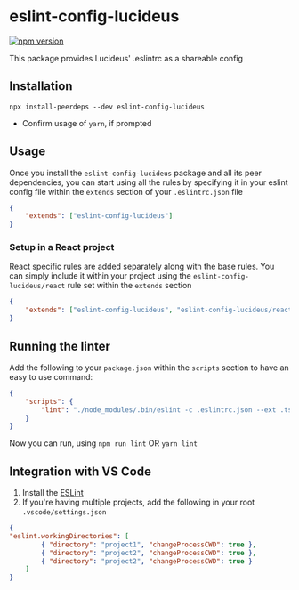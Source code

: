 # eslint-config-lucideus

[![npm version](https://badge.fury.io/js/eslint-config-lucideus.svg)](https://badge.fury.io/js/eslint-config-lucideus)

This package provides Lucideus' .eslintrc as a shareable config

## Installation

```shell
npx install-peerdeps --dev eslint-config-lucideus
```

- Confirm usage of `yarn`, if prompted

## Usage

Once you install the `eslint-config-lucideus` package and all its peer dependencies, you can start using all the rules by specifying it in your eslint config file within the `extends` section of your `.eslintrc.json` file

```json
{
    "extends": ["eslint-config-lucideus"]
}
```

### Setup in a React project

React specific rules are added separately along with the base rules. You can simply include it within your project using the `eslint-config-lucideus/react` rule set within the `extends` section

```json
{
    "extends": ["eslint-config-lucideus", "eslint-config-lucideus/react"]
}
```

## Running the linter

Add the following to your `package.json` within the `scripts` section to have an easy to use command:

```json
{
    "scripts": {
        "lint": "./node_modules/.bin/eslint -c .eslintrc.json --ext .ts --ext .js src"
    }
}
```

Now you can run, using `npm run lint` OR `yarn lint`

## Integration with VS Code

1. Install the [ESLint](https://marketplace.visualstudio.com/items?itemName=dbaeumer.vscode-eslint)
2. If you're having multiple projects, add the following in your root `.vscode/settings.json`

```json
{
"eslint.workingDirectories": [
        { "directory": "project1", "changeProcessCWD": true },
        { "directory": "project2", "changeProcessCWD": true },
        { "directory": "project2", "changeProcessCWD": true }
    ]
}
```
